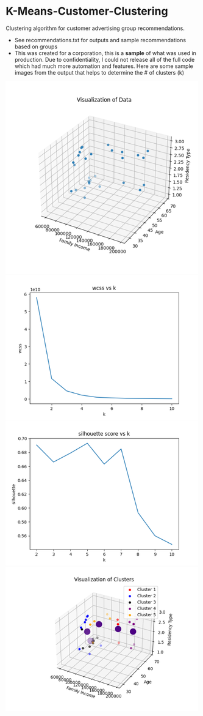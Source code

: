 # K-Means-Customer-Clustering
Clustering algorithm for customer advertising group recommendations.
- See recommendations.txt for outputs and sample recommendations based on groups
- This was created for a corporation, this is a **sample** of what was used in production. Due to confidentiality, I could not release all of the full code which had much more automation and features.
Here are some sample images from the output that helps to determine the # of clusters (k)

![data](https://github.com/Mich8952/K-Means-Customer-Clustering/blob/9fdcf4244f872404aef2c1ecdb5c4962b4ec741f/K-Means%20Customer%20Clustering/3d%20Data.png)
![wcss](https://github.com/Mich8952/K-Means-Customer-Clustering/blob/9fdcf4244f872404aef2c1ecdb5c4962b4ec741f/K-Means%20Customer%20Clustering/inertia%20vs%20k.png)
![sih](https://github.com/Mich8952/K-Means-Customer-Clustering/blob/9fdcf4244f872404aef2c1ecdb5c4962b4ec741f/K-Means%20Customer%20Clustering/silhouette%20scores.png)
![clus](https://github.com/Mich8952/K-Means-Customer-Clustering/blob/9fdcf4244f872404aef2c1ecdb5c4962b4ec741f/K-Means%20Customer%20Clustering/clustered%20data.png)
